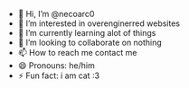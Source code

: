 - 👋 Hi, I’m @necoarc0
- 👀 I’m interested in overenginerred websites
- 🌱 I’m currently learning alot of things
- 💞️ I’m looking to collaborate on nothing
- 📫 How to reach me contact me
- 😄 Pronouns: he/him
- ⚡ Fun fact: i am cat :3

<!---
necoarc0/necoarc0 is a ✨ special ✨ repository because its `README.md` (this file) appears on your GitHub profile.
You can click the Preview link to take a look at your changes.
--->
